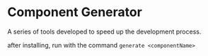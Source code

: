 # Component Generator

A series of tools developed to speed up the development process.

after installing, run with the command `generate <componentName>`